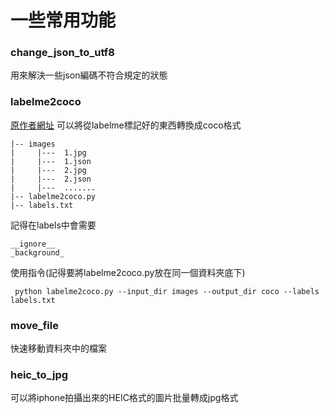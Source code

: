 # 一些常用功能

### change_json_to_utf8
用來解決一些json編碼不符合規定的狀態

### labelme2coco
[原作者網址](https://www.cnblogs.com/gy77/p/15408027.html)
可以將從labelme標記好的東西轉換成coco格式

```
|-- images
|     |---  1.jpg
|     |---  1.json
|     |---  2.jpg
|     |---  2.json
|     |---  .......
|-- labelme2coco.py
|-- labels.txt
```

記得在labels中會需要
```
__ignore__
_background_
```

使用指令(記得要將labelme2coco.py放在同一個資料夾底下)
```commandline
 python labelme2coco.py --input_dir images --output_dir coco --labels labels.txt
```

### move_file
快速移動資料夾中的檔案

### heic_to_jpg
可以將iphone拍攝出來的HEIC格式的圖片批量轉成jpg格式

